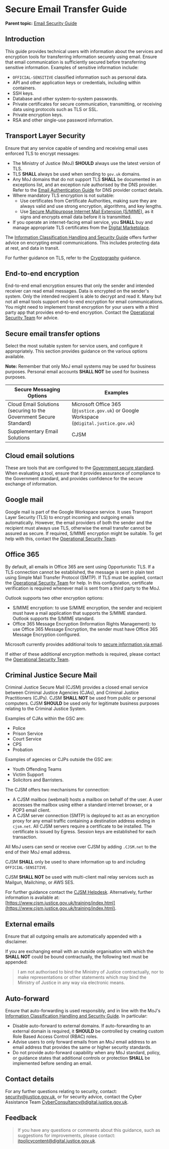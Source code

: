 # Secure Email Transfer Guide

**Parent topic:** [Email Security Guide](email-security-guide.md)

## Introduction

This guide provides technical users with information about the services and encryption tools for transferring information securely using email. Ensure that email communication is sufficiently secured before transferring sensitive information. Examples of sensitive information include:

-   `OFFICIAL-SENSITIVE` classified information such as personal data.
-   API and other application keys or credentials, including within containers.
-   SSH keys.
-   Database and other system-to-system passwords.
-   Private certificates for secure communication, transmitting, or receiving data using protocols such as TLS or SSL.
-   Private encryption keys.
-   RSA and other single-use password information.

## Transport Layer Security

Ensure that any service capable of sending and receiving email uses enforced TLS to encrypt messages:

-   The Ministry of Justice \(MoJ\) **SHOULD** always use the latest version of TLS.
-   TLS **SHALL** always be used when sending to `gov.uk` domains.
-   Any MoJ domains that do not support TLS **SHALL** be documented in an exceptions list, and an exception rule authorised by the DNS provider. Refer to the [Email Authentication Guide](email-authentication-guide.md) for DNS provider contact details.
-   Where mandatory TLS encryption is not suitable:
    -   Use certificates from Certificate Authorities, making sure they are always valid and use strong encryption, algorithms, and key lengths.
    -   Use [Secure Multipurpose Internet Mail Extension \(S/MIME\)](https://en.wikipedia.org/wiki/S/MIME), as it signs and encrypts email data before it is transmitted.
-   If you operate an internet-facing email service, you **SHALL** buy and manage appropriate TLS certificates from the [Digital Marketplace](https://www.digitalmarketplace.service.gov.uk/).

The [Information Classification Handling and Security Guide](information-classification-handling-and-security-guide.md) offers further advice on encrypting email communications. This includes protecting data at rest, and data in transit.

For further guidance on TLS, refer to the [Cryptography](cryptography.md) guidance.

## End-to-end encryption

End-to-end email encryption ensures that only the sender and intended receiver can read email messages. Data is encrypted on the sender's system. Only the intended recipient is able to decrypt and read it. Many but not all email tools support end-to-end encryption for email communications. You might need to implement transit encryption for your users with a third party app that provides end-to-end encryption. Contact the [Operational Security Team](mailto:OperationalSecurityTeam@justice.gov.uk) for advice.

## Secure email transfer options

Select the most suitable system for service users, and configure it appropriately. This section provides guidance on the various options available.

**Note:** Remember that only MoJ email systems may be used for business purposes. Personal email accounts **SHALL NOT** be used for business purposes.

|Secure Messaging Options|Examples|
|------------------------|--------|
|Cloud Email Solutions \(securing to the Government Secure Standard\)|Microsoft Office 365 \(`@justice.gov.uk`\) or Google Workspace \(`@digital.justice.gov.uk`\)|
|Supplementary Email Solutions|CJSM|

## Cloud email solutions

These are tools that are configured to the [Government secure standard](https://www.gov.uk/guidance/securing-government-email). When evaluating a tool, ensure that it provides assurance of compliance to the Government standard, and provides confidence for the secure exchange of information.

## Google mail

Google mail is part of the Google Workspace service. It uses Transport Layer Security \(TLS\) to encrypt incoming and outgoing emails automatically. However, the email providers of both the sender and the recipient must always use TLS, otherwise the email transfer cannot be assured as secure. If required, S/MIME encryption might be suitable. To get help with this, contact the [Operational Security Team](mailto:OperationalSecurityTeam@justice.gov.uk).

## Office 365

By default, all emails in Office 365 are sent using Opportunistic TLS. If a TLS connection cannot be established, the message is sent in plain text using Simple Mail Transfer Protocol \(SMTP\). If TLS must be applied, contact the [Operational Security Team](mailto:OperationalSecurityTeam@justice.gov.uk) for help. In this configuration, certificate verification is required whenever mail is sent from a third party to the MoJ.

Outlook supports two other encryption options:

-   S/MIME encryption: to use S/MIME encryption, the sender and recipient must have a mail application that supports the S/MIME standard. Outlook supports the S/MIME standard.
-   Office 365 Message Encryption \(Information Rights Management\): to use Office 365 Message Encryption, the sender must have Office 365 Message Encryption configured.

Microsoft currently provides additional tools to [secure information via email](https://www.microsoft.com/en-us/microsoft-365/blog/2018/04/05/defend-yourself-from-cybercrime-with-new-office-365-capabilities/).

If either of these additional encryption methods is required, please contact the [Operational Security Team](mailto:OperationalSecurityTeam@justice.gov.uk).

## Criminal Justice Secure Mail

Criminal Justice Secure Mail \(CJSM\) provides a closed email service between Criminal Justice Agencies \(CJAs\), and Criminal Justice Practitioners \(CJPs\). CJSM **SHALL NOT** be used from public or personal computers. CJSM **SHOULD** be used only for legitimate business purposes relating to the Criminal Justice System.

Examples of CJAs within the GSC are:

-   Police
-   Prison Service
-   Court Service
-   CPS
-   Probation

Examples of agencies or CJPs outside the GSC are:

-   Youth Offending Teams
-   Victim Support
-   Solicitors and Barristers.

The CJSM offers two mechanisms for connection:

-   A CJSM mailbox \(webmail\) hosts a mailbox on behalf of the user. A user accesses the mailbox using either a standard internet browser, or a POP3 email client.
-   A CJSM server connection \(SMTP\) is deployed to act as an encryption proxy for any email traffic containing a destination address ending in `cjsm.net`. All CJSM servers require a certificate to be installed. The certificate is issued by Egress. Session keys are established for each transaction.

All MoJ users can send or receive over CJSM by adding `.CJSM.net` to the end of their MoJ email address.

CJSM **SHALL** only be used to share information up to and including `OFFICIAL-SENSITIVE`.

CJSM **SHALL NOT** be used with multi-client mail relay services such as Mailgun, Mailchimp, or AWS SES.

For further guidance contact the [CJSM Helpdesk](mailto:cjsm.helpdesk@egress.com). Alternatively, further information is available at: [https://www.cjsm.justice.gov.uk/training/index.html](https://www.cjsm.justice.gov.uk/training/index.html).

## External emails

Ensure that all outgoing emails are automatically appended with a disclaimer.

If you are exchanging email with an outside organisation with which the **SHALL NOT** could be bound contractually, the following text must be appended:

> I am not authorised to bind the Ministry of Justice contractually, nor to make representations or other statements which may bind the Ministry of Justice in any way via electronic means.

## Auto-forward

Ensure that auto-forwarding is used responsibly, and in line with the MoJ's [Information Classification Handling and Security Guide](information-classification-handling-and-security-guide.md). In particular:

-   Disable auto-forward to external domains. If auto-forwarding to an external domain is required, it **SHOULD** be controlled by creating custom Role Based Access Control \(RBAC\) roles.
-   Advise users to only forward emails from an MoJ email address to an email address that provides the same or higher security standards.
-   Do not provide auto-forward capability when any MoJ standard, policy, or guidance states that additional controls or protection **SHALL** be implemented before sending an email.

## Contact details

For any further questions relating to security, contact: [security@justice.gov.uk](mailto:security@justice.gov.uk), or for security advice, contact the Cyber Assistance Team [CyberConsultancy@digital.justice.gov.uk](mailto:CyberConsultancy@digital.justice.gov.uk).

## Feedback

> If you have any questions or comments about this guidance, such as suggestions for improvements, please contact: [itpolicycontent@digital.justice.gov.uk](mailto:itpolicycontent@digital.justice.gov.uk).

